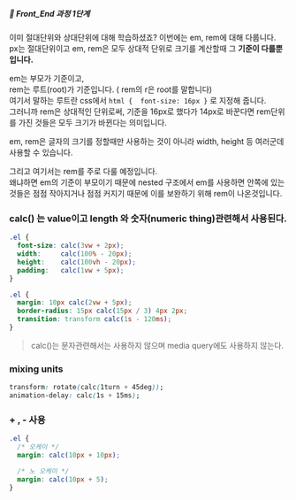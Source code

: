 ##### 🍑  Front_End 과정 1단계 


이미 절대단위와 상대단위에 대해 학습하셨죠?  이번에는 em, rem에 대해 다룹니다.  
px는 절대단위이고 em, rem은 모두 상대적 단위로 크기를 계산할때 그 **기준이 다를뿐입니다.**    


em는 부모가 기준이고,   
rem는 루트(root)가 기준입니다. ( rem의 r은 root를 말합니다)    
여기서 말하는 루트란  css에서 ``` html {  font-size: 16px } ``` 로 지정해 줍니다.   
그러니까 rem은 상대적인 단위로써,  기준을 16px로 했다가 14px로 바꾼다면 rem단위를 가진 것들은 모두 크기가 바뀐다는 의미입니다.    


em, rem은 글자의 크기를 정할때만 사용하는 것이 아니라 width, height 등 여러군데 사용할 수 있습니다.    


그리고 여기서는 rem를 주로 다룰 예정입니다.   
왜냐하면 em의 기준이 부모이기 때문에 nested 구조에서 em를 사용하면 안쪽에 있는 것들은 점점 작아지거나 점점 커지기 때문에 이를 보완하기 위해 rem이 나온것입니다.  
### calc() 는 value이고 length 와 숫자(numeric thing)관련해서 사용된다. 

```css
.el {
  font-size: calc(3vw + 2px);
  width:     calc(100% - 20px);
  height:    calc(100vh - 20px);
  padding:   calc(1vw + 5px);
}

.el {
  margin: 10px calc(2vw + 5px);
  border-radius: 15px calc(15px / 3) 4px 2px;
  transition: transform calc(1s - 120ms);
}

```
> calc()는 문자관련해서는 사용하지 않으며 media query에도 사용하지 않는다.   

### mixing units 
```css
transform: rotate(calc(1turn + 45deg));
animation-delay: calc(1s + 15ms);
```
### + , - 사용
```css
.el {
  /* 오케이 */
  margin: calc(10px + 10px);

  /* 노 오케이 */
  margin: calc(10px + 5);
}

```







